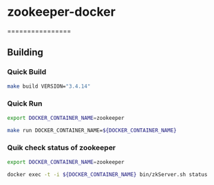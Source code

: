 # zookeeper-docker

================

## Building

### Quick Build

```bash
make build VERSION="3.4.14"
```

### Quick Run

```bash
export DOCKER_CONTAINER_NAME=zookeeper

make run DOCKER_CONTAINER_NAME=${DOCKER_CONTAINER_NAME}
```

### Quik check status of zookeeper

```bash
export DOCKER_CONTAINER_NAME=zookeeper

docker exec -t -i ${DOCKER_CONTAINER_NAME} bin/zkServer.sh status
```
